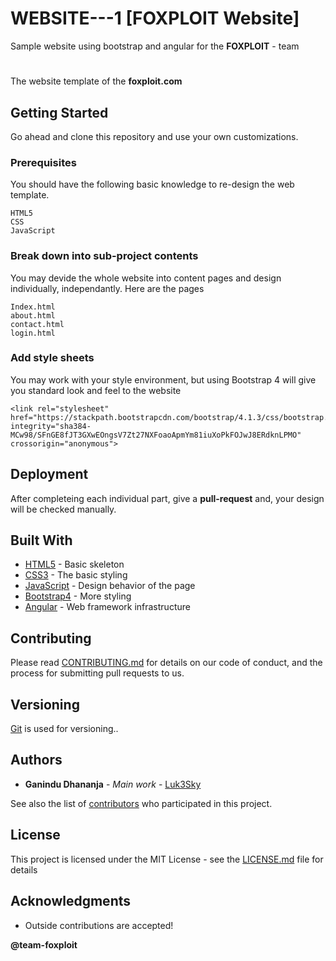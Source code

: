 # WEBSITE---1 [FOXPLOIT Website]
Sample website using bootstrap and angular for the **FOXPLOIT** - team
# 
The website template of the **foxploit.com**

## Getting Started

Go ahead and clone this repository and use your own customizations.

### Prerequisites

You should have the following basic knowledge to re-design the web template.
```
HTML5
CSS
JavaScript
```

### Break down into sub-project contents
You may devide the whole website into content pages and design individually, independantly.
Here are the pages

```
Index.html
about.html
contact.html
login.html
```

### Add style sheets

You may work with your style environment, but using Bootstrap 4 will give you standard look and feel to the website

```
<link rel="stylesheet" href="https://stackpath.bootstrapcdn.com/bootstrap/4.1.3/css/bootstrap.min.css" integrity="sha384-MCw98/SFnGE8fJT3GXwEOngsV7Zt27NXFoaoApmYm81iuXoPkFOJwJ8ERdknLPMO" crossorigin="anonymous">
```

## Deployment

After completeing each individual part, give a **pull-request** and, your design will be checked manually.

## Built With

* [HTML5](https://developer.mozilla.org/en-US/docs/Web/Guide/HTML/HTML5) - Basic skeleton
* [CSS3](https://developer.mozilla.org/en-US/docs/Web/CSS/CSS3) - The basic styling
* [JavaScript](https://www.javascript.com/) - Design behavior of the page
* [Bootstrap4](https://getbootstrap.com/docs/4.1/) - More styling
* [Angular](https://angular.io/) - Web framework infrastructure

## Contributing

Please read [CONTRIBUTING.md](https://github.com/team-foxploit/Foxploit-Website/blob/dev/CONTRIBUTING.md) for details on our code of conduct, and the process for submitting pull requests to us.

## Versioning

[Git](https://git-scm.com/) is used for versioning.. 

## Authors

* **Ganindu Dhananja** - *Main work* - [Luk3Sky](https://github.com/luk3Sky)

See also the list of [contributors](https://github.com/team-foxploit/Foxploit-Website/graphs/contributors) who participated in this project.

## License

This project is licensed under the MIT License - see the [LICENSE.md](https://github.com/team-foxploit/Foxploit-Website/blob/master/LICENSE) file for details

## Acknowledgments

* Outside contributions are accepted!

**@team-foxploit**
